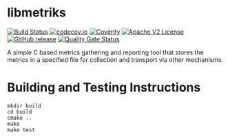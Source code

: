 # libmetriks


[![Build Status](https://travis-ci.com/xmidt-org/libmetriks.svg?branch=master)](https://travis-ci.com/xmidt-org/libmetriks)
[![codecov.io](http://codecov.io/github/xmidt-org/libmetriks/coverage.svg?branch=master)](http://codecov.io/github/xmidt-org/libmetriks?branch=master)
[![Coverity](https://img.shields.io/coverity/scan/16677.svg)](https://scan.coverity.com/projects/libmetriks)
[![Apache V2 License](http://img.shields.io/badge/license-Apache%20V2-blue.svg)](https://github.com/xmidt-org/libmetriks/blob/master/LICENSE)
[![GitHub release](https://img.shields.io/github/release/xmidt-org/libmetriks.svg)](CHANGELOG.md)
[![Quality Gate Status](https://sonarcloud.io/api/project_badges/measure?project=xmidt-org_libmetriks&metric=alert_status)](https://sonarcloud.io/dashboard?id=xmidt-org_libmetriks)


A simple C based metrics gathering and reporting tool that stores the metrics in
a specified file for collection and transport via other mechanisms.

# Building and Testing Instructions

```
mkdir build
cd build
cmake ..
make
make test
```
